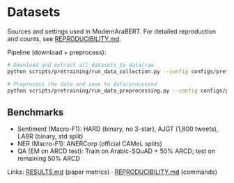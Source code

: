 # Datasets

Sources and settings used in ModernAraBERT. For detailed reproduction and counts, see [REPRODUCIBILITY.md](./REPRODUCIBILITY.md).

Pipeline (download + preprocess):

```bash
# Download and extract all datasets to data/raw
python scripts/pretraining/run_data_collection.py --config configs/pretraining/data_collection.yaml

# Preprocess the data and save to data/processed
python scripts/pretraining/run_data_preprocessing.py --config configs/pretraining/data_preprocessing.yaml
```

## Benchmarks

- Sentiment (Macro-F1): HARD (binary, no 3-star), AJGT (1,800 tweets), LABR (binary, std split)
- NER (Macro-F1): ANERCorp (official CAMeL splits)
- QA (EM on ARCD test): Train on Arabic-SQuAD + 50% ARCD; test on remaining 50% ARCD

Links: [RESULTS.md](./RESULTS.md) (paper metrics) · [REPRODUCIBILITY.md](./REPRODUCIBILITY.md) (commands)
